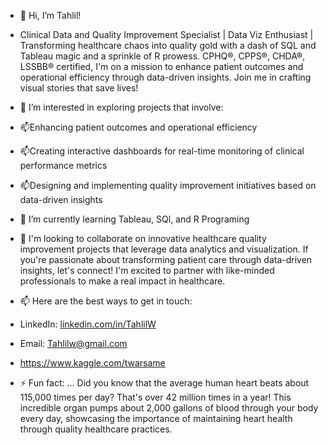- 👋 Hi, I’m Tahlil!
- Clinical Data and Quality Improvement Specialist | Data Viz Enthusiast |
Transforming healthcare chaos into quality gold with a dash of SQL and Tableau magic and a sprinkle of R prowess. CPHQ®, CPPS®, CHDA®, LSSBB® certified, I'm on a mission to enhance patient outcomes and operational efficiency through data-driven insights. Join me in crafting visual stories that save lives!
- 👀 I’m interested in exploring projects that involve:

- 📫Enhancing patient outcomes and operational efficiency
- 📫Creating interactive dashboards for real-time monitoring of clinical performance metrics
- 📫Designing and implementing quality improvement initiatives based on data-driven insights

- 🌱 I’m currently learning Tableau, SQl, and R Programing
- 💞️ I'm looking to collaborate on innovative healthcare quality improvement projects that leverage data analytics and visualization. If you're passionate about transforming patient care through data-driven insights, let's connect! I'm excited to partner with like-minded professionals to make a real impact in healthcare.
- 📫  Here are the best ways to get in touch:
- LinkedIn: [linkedin.com/in/TahlilW](http://linkedin.com/in/TahlilW)
- Email: [Tahlilw@gmail.com](mailto:Tahlilw@gmail.com)
- https://www.kaggle.com/twarsame
  
- ⚡ Fun fact: ... Did you know that the average human heart beats about 115,000 times per day? That's over 42 million times in a year! This incredible organ pumps about 2,000 gallons of blood through your body every day, showcasing the importance of maintaining heart health through quality healthcare practices.

<!---
Twarsame/Twarsame is a ✨ special ✨ repository because its `README.md` (this file) appears on your GitHub profile.
You can click the Preview link to take a look at your changes.
--->
